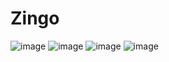 # Zingo
![image](https://user-images.githubusercontent.com/67560900/116770977-5df9c180-aa65-11eb-9355-68cdf3bc55a0.jpeg)
![image](https://user-images.githubusercontent.com/67560900/116771012-aa450180-aa65-11eb-9f4c-31347666f5b7.jpeg)
![image](https://user-images.githubusercontent.com/67560900/116771019-b6c95a00-aa65-11eb-9495-93df2d02e0c1.jpeg)
![image](https://user-images.githubusercontent.com/67560900/116771024-be88fe80-aa65-11eb-8573-d716af7f95c2.jpeg)
